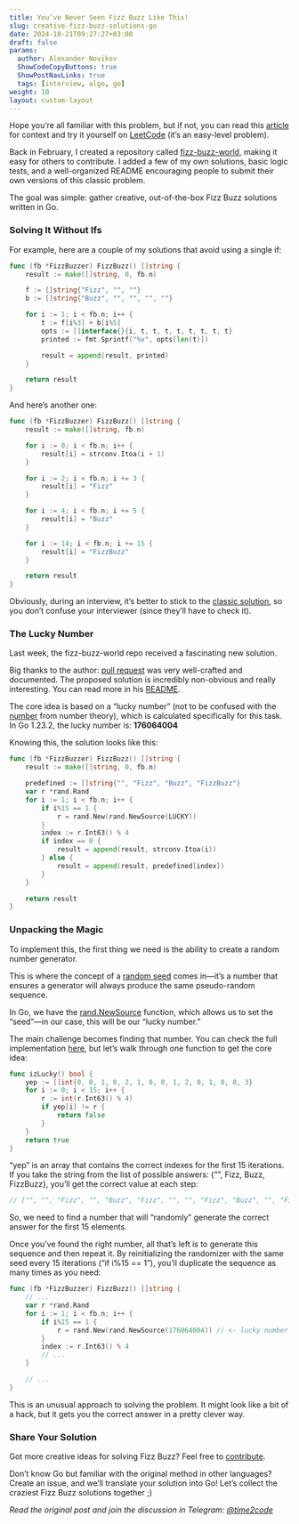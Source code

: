 ```yaml
---
title: You’ve Never Seen Fizz Buzz Like This!  
slug: creative-fizz-buzz-solutions-go                 
date: 2024-10-21T09:27:27+03:00
draft: false                                  
params:
  author: Alexander Novikov                  
  ShowCodeCopyButtons: true
  ShowPostNavLinks: true
  tags: [interview, algo, go]              
weight: 10
layout: custom-layout
---
```


Hope you’re all familiar with this problem, but if not, you can read this [article](https://wiki.c2.com/?FizzBuzzTest) for context and try it yourself on [LeetCode](https://leetcode.com/problems/fizz-buzz/) (it’s an easy-level problem).

Back in February, I created a repository called [fizz-buzz-world](https://github.com/novikov-ai/fizz-buzz-world), making it easy for others to contribute. I added a few of my own solutions, basic logic tests, and a well-organized README encouraging people to submit their own versions of this classic problem.

The goal was simple: gather creative, out-of-the-box Fizz Buzz solutions written in Go.

### Solving It Without Ifs

For example, here are a couple of my solutions that avoid using a single if:

~~~go
func (fb *FizzBuzzer) FizzBuzz() []string {
    result := make([]string, 0, fb.n)

    f := []string{"Fizz", "", ""}
    b := []string{"Buzz", "", "", "", ""}

    for i := 1; i < fb.n; i++ {
        t := f[i%3] + b[i%5]
        opts := []interface{}{i, t, t, t, t, t, t, t, t}
        printed := fmt.Sprintf("%v", opts[len(t)])

        result = append(result, printed)
    }

    return result
}
~~~

And here’s another one:

~~~go
func (fb *FizzBuzzer) FizzBuzz() []string {
    result := make([]string, fb.n)

    for i := 0; i < fb.n; i++ {
        result[i] = strconv.Itoa(i + 1)
    }

    for i := 2; i < fb.n; i += 3 {
        result[i] = "Fizz"
    }

    for i := 4; i < fb.n; i += 5 {
        result[i] = "Buzz"
    }

    for i := 14; i < fb.n; i += 15 {
        result[i] = "FizzBuzz"
    }

    return result
}
~~~

Obviously, during an interview, it’s better to stick to the [classic solution](https://github.com/novikov-ai/fizz-buzz-world/blob/main/implementations/classic/fizz_buzz.go), so you don’t confuse your interviewer (since they’ll have to check it).

### The Lucky Number

Last week, the fizz-buzz-world repo received a fascinating new solution.

Big thanks to the author: [pull request](https://github.com/novikov-ai/fizz-buzz-world/pull/4) was very well-crafted and documented. The proposed solution is incredibly non-obvious and really interesting. You can read more in his [README](https://github.com/novikov-ai/fizz-buzz-world/blob/main/implementations/lucky_number/README.md).

The core idea is based on a “lucky number” (not to be confused with the [number](https://en.wikipedia.org/wiki/Lucky_number) from number theory), which is calculated specifically for this task. In Go 1.23.2, the lucky number is: **176064004**

Knowing this, the solution looks like this:

~~~go
func (fb *FizzBuzzer) FizzBuzz() []string {
    result := make([]string, 0, fb.n)

    predefined := []string{"", "Fizz", "Buzz", "FizzBuzz"}
    var r *rand.Rand
    for i := 1; i < fb.n; i++ {
        if i%15 == 1 {
            r = rand.New(rand.NewSource(LUCKY))
        }
        index := r.Int63() % 4
        if index == 0 {
            result = append(result, strconv.Itoa(i))
        } else {
            result = append(result, predefined[index])
        }
    }

    return result
}
~~~

### Unpacking the Magic

To implement this, the first thing we need is the ability to create a random number generator.

This is where the concept of a [random seed](https://en.wikipedia.org/wiki/Random_seed) comes in—it’s a number that ensures a generator will always produce the same pseudo-random sequence.

In Go, we have the [rand.NewSource](https://pkg.go.dev/math/rand) function, which allows us to set the “seed”—in our case, this will be our “lucky number.”

The main challenge becomes finding that number. You can check the full implementation [here](https://github.com/novikov-ai/fizz-buzz-world/blob/main/implementations/lucky_number/cmd/calculate.go), but let’s walk through one function to get the core idea:

~~~go
func izLucky() bool { 
    yep := []int{0, 0, 1, 0, 2, 1, 0, 0, 1, 2, 0, 1, 0, 0, 3}
    for i := 0; i < 15; i++ {
        r := int(r.Int63() % 4)
        if yep[i] != r {
            return false
        }
    }
    return true
}
~~~

“yep” is an array that contains the correct indexes for the first 15 iterations. If you take the string from the list of possible answers: {””, Fizz, Buzz, FizzBuzz}, you’ll get the correct value at each step:

~~~go
// ["", "", "Fizz", "", "Buzz", "Fizz", "", "", "Fizz", "Buzz", "", "Fizz", "", "", "FizzBuzz"]
~~~

So, we need to find a number that will “randomly” generate the correct answer for the first 15 elements.

Once you’ve found the right number, all that’s left is to generate this sequence and then repeat it. By reinitializing the randomizer with the same seed every 15 iterations (“if i%15 == 1”), you’ll duplicate the sequence as many times as you need:

~~~go
func (fb *FizzBuzzer) FizzBuzz() []string {
    // ... 
    var r *rand.Rand
    for i := 1; i < fb.n; i++ {
        if i%15 == 1 {
            r = rand.New(rand.NewSource(176064004)) // <- lucky number
        }
        index := r.Int63() % 4
        // ... 
    }

    // ... 
}
~~~

This is an unusual approach to solving the problem. It might look like a bit of a hack, but it gets you the correct answer in a pretty clever way.

### Share Your Solution

Got more creative ideas for solving Fizz Buzz? Feel free to [contribute](https://github.com/novikov-ai/fizz-buzz-world?tab=readme-ov-file#how-to-contribute).

Don’t know Go but familiar with the original method in other languages? Create an issue, and we’ll translate your solution into Go! Let’s collect the craziest Fizz Buzz solutions together ;)

*Read the original post and join the discussion in Telegram: [@time2code](https://t.me/time2code/308)*